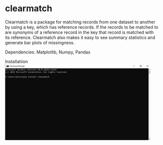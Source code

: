 # clearmatch
Clearmatch is a package for matching records from one dataset to another by using a key, which has reference records. 
If the records to be matched to are synonyms of a reference record in the key that record is matched with its reference.
Clearmatch also makes it easy to see summary statistics and generate bar plots of missingness.

Dependencies: Matplotlib, Numpy, Pandas


Installatiion
![Installation](images\Installation.jpg)

